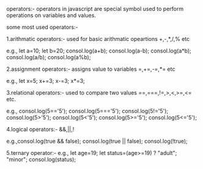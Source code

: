 operators:-
  operators in javascript are special symbol used to perform operations on variables and values.


some most used operators:-

1.arithmatic operators:-
used for basic arithmatic opeartions
+,-,*,/,% etc

e.g., let a=10;
      let b=20;
      consol.log(a+b);
      consol.log(a-b);
      consol.log(a*b);
      consol.log(a/b);
      consol.log(a%b);

2.assignment operators:-
assigns value to variables
=,+=,-=,*= etc

e.g., let x=5;
      x+=3;
      x-=3;
      x*=3;
      
3.relational operators:-
used to compare two values
==,===,!=,>,<,>=,<= etc.

e.g., consol.log(5=='5');
      consol.log(5==='5');
      consol.log(5!='5');
      consol.log(5>'5');
      consol.log(5<'5');
      consol.log(5>='5');
      consol.log(5<='5');

4.logical operators:-
&&,||,!

e.g.,consol.log(true && false);
     consol.log(true || false);
     consol.log(!true);

5.ternary operator:-
e.g., let age=19;
      let status=(age>=19) ? "adult";
      "minor";
      consol.log(status);
